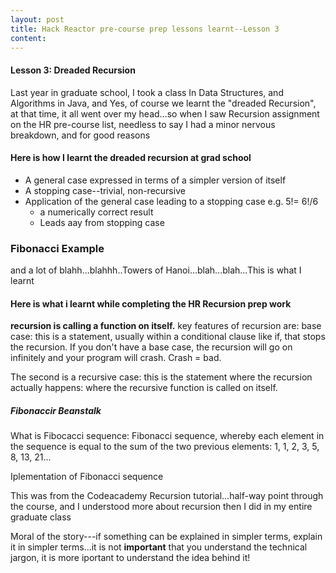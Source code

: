 ```yaml
---
layout: post
title: Hack Reactor pre-course prep lessons learnt--Lesson 3
content: 
---
```


<!-- <!DOCTYPE html> -->

<html lang="en">
<head>
	<meta charset="UTF-8">
	<title>Pre-course lessons learnt</title>
</head>
<body>
	<h4>Lesson 3: Dreaded Recursion</h4>
	<p>Last year in graduate school, I took a class In Data Structures, and Algorithms in Java, and Yes, of course we learnt the "dreaded Recursion", at that time, it all went over my head...so when I saw Recursion assignment on the HR pre-course list, needless to say I had a minor nervous breakdown, and for good reasons</p>
	<h4>Here is how I learnt the dreaded recursion at grad school</h4>
	<ul>
	  <li>A general case expressed in terms of a simpler version of itself</li>
	  <li>A stopping case--trivial, non-recursive</li>
	  <li>Application of the general case leading to a stopping case e.g. 5!= 6!/6
		<ul>
			<li>a numerically correct result</li>
			<li>Leads aay from stopping case</li>
		</ul>
	  </li>
	</ul>
	<h3>Fibonacci Example</h3>
	<script src="https://gist.github.com/boshika/de97725a64bdd3ff436f.js"></script>
	<p>and a lot of blahh...blahhh..Towers of Hanoi...blah...blah...This is what I learnt</p>
	<h4>Here is what i learnt while completing the HR Recursion prep work</h4>
	<p><strong>recursion is calling a function on itself.</strong>
	key features of recursion are: base case: this is a statement, usually within a conditional clause like if, that stops the recursion. If you don't have a base case, the recursion will go on infinitely and your program will crash. Crash = bad.
	</p>
	<p>The second is a recursive case: this is the statement where the recursion actually happens: where the recursive function is called on itself.</p>
	<script src="https://gist.github.com/boshika/b333c2b517e12724fb19.js"></script>
	<h5>Fibonaccir Beanstalk</h5>
	<p>What is Fibocacci sequence: Fibonacci sequence, whereby each element in the sequence is equal to the sum of the two previous elements: 1, 1, 2, 3, 5, 8, 13, 21...</p>
	<p>Iplementation of Fibonacci sequence</p>
	<script src="https://gist.github.com/boshika/0c803c0641a06311fd74.js"></script>
	<p>This was from the Codeacademy Recursion tutorial...half-way point through the course, and I understood more about recursion then I did in my entire graduate class</p>
	<p>Moral of the story---if something can be explained in simpler terms, explain it in simpler terms...it is not <strong>important</strong> that you understand the technical jargon, it is more iportant to understand the idea behind it!</p>
</body>
</html>